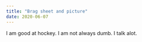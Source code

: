 ```yaml
---
title: "Brag sheet and picture"
date: 2020-06-07
---
```

I am good at hockey.
I am not always dumb.
I talk alot.
